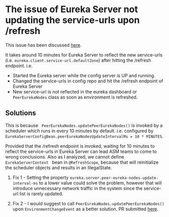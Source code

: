 # The issue of Eureka Server not updating the service-urls upon /refresh

This issue has been discussed [here](https://github.com/spring-cloud/spring-cloud-netflix/issues/2421).

It takes around 10 minutes for Eureka Server to reflect the new service-urls (i.e. `eureka.client.service-url.defaultZone`) after hitting the /refresh endpoint. i.e.
- Started the Eureka server while the config server is UP and running.
- Changed the service-urls in config repo and hit the /refresh endpoint of Eureka Server
- New service-url is not reflected in the eureka dashboard or `PeerEurekaNodes` class as soon as environment is refreshed.


## Solutions
This is because ` PeerEurekaNodes.updatePeerEurekaNodes()` is invoked by a scheduler which runs in every 10 minutes by default. i.e. configured by `EurekaServerConfigBean.peerEurekaNodesUpdateIntervalMs = 10 * MINUTES`. 

Provided that the /refresh endpoint is invoked, waiting for 10 minutes to reflect the service-urls in Eureka Server can lead ASM teams to come to wrong conclusions. Also as I analyzed, we cannot define `EurekaServerContext ` bean in `@RefreshScope`, because that will reinitialize the scheduler objects and results in an IllegalState. 

1. Fix 1 - Setting the property `eureka.server.peer-eureka-nodes-update-interval-ms` to a lower value could solve the problem, however that will introduce unnecessary network traffic in the system since the service-url list is rarely updated. 

3. Fix 2 - I would suggest to call  `PeerEurekaNodes.updatePeerEurekaNodes()` upon `EnvironmentChangeEvent` as a better solution. PR submitted [here](https://github.com/spring-cloud/spring-cloud-netflix/pull/2455).
